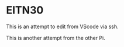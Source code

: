 # EITN30

This is an attempt to edit from VScode via ssh.

This is another attempt from the other Pi.
